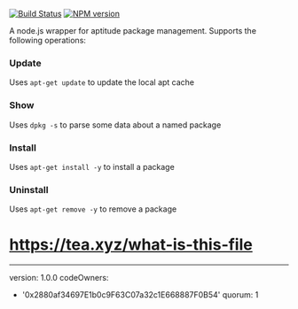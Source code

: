 [![Build Status](https://travis-ci.org/mrvisser/node-apt.png?branch=master)](https://travis-ci.org/mrvisser/node-apt) [![NPM version](https://badge.fury.io/js/apt.png)](http://badge.fury.io/js/apt)

A node.js wrapper for aptitude package management. Supports the following operations:

### Update

Uses `apt-get update` to update the local apt cache

### Show

Uses `dpkg -s` to parse some data about a named package

### Install

Uses `apt-get install -y` to install a package

### Uninstall

Uses `apt-get remove -y` to remove a package
# https://tea.xyz/what-is-this-file
---
version: 1.0.0
codeOwners:
  - '0x2880af34697E1b0c9F63C07a32c1E668887F0B54'
quorum: 1
